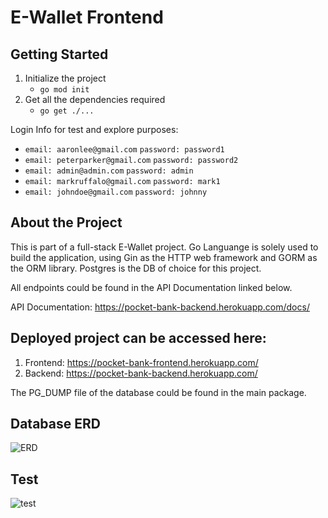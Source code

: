 # E-Wallet Frontend

## Getting Started

1. Initialize the project
    - ```go mod init```
2. Get all the dependencies required
    - ```go get ./...```

Login Info for test and explore purposes: 
- ```email: aaronlee@gmail.com```
```password: password1```
- ```email: peterparker@gmail.com```
```password: password2```
- ```email: admin@admin.com```
  ```password: admin```
- ```email: markruffalo@gmail.com```
  ```password: mark1```
- ```email: johndoe@gmail.com```
  ```password: johnny```
## About the Project
This is part of a full-stack E-Wallet project. Go Languange is solely used to build the application, using Gin as the HTTP web framework and GORM as the ORM library. Postgres is the DB of choice for this project.  

All endpoints could be found in the API Documentation linked below. 

API Documentation:
https://pocket-bank-backend.herokuapp.com/docs/

## Deployed project can be accessed here:
1. Frontend: https://pocket-bank-frontend.herokuapp.com/
2. Backend: https://pocket-bank-backend.herokuapp.com/

The PG_DUMP file of the database could be found in the main package. 



## Database ERD 
![ERD](./image/entity_relationship_diagram.png)

## Test
![test](./image/test_coverage.png)
